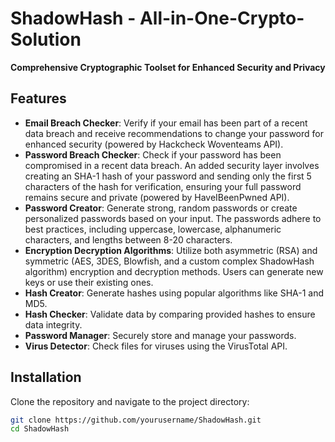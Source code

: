 # ShadowHash - All-in-One-Crypto-Solution

**Comprehensive Cryptographic Toolset for Enhanced Security and Privacy**

## Features

- **Email Breach Checker**: Verify if your email has been part of a recent data breach and receive recommendations to change your password for enhanced security (powered by Hackcheck Woventeams API).
- **Password Breach Checker**: Check if your password has been compromised in a recent data breach. An added security layer involves creating an SHA-1 hash of your password and sending only the first 5 characters of the hash for verification, ensuring your full password remains secure and private (powered by HaveIBeenPwned API).
- **Password Creator**: Generate strong, random passwords or create personalized passwords based on your input. The passwords adhere to best practices, including uppercase, lowercase, alphanumeric characters, and lengths between 8-20 characters.
- **Encryption Decryption Algorithms**: Utilize both asymmetric (RSA) and symmetric (AES, 3DES, Blowfish, and a custom complex ShadowHash algorithm) encryption and decryption methods. Users can generate new keys or use their existing ones.
- **Hash Creator**: Generate hashes using popular algorithms like SHA-1 and MD5.
- **Hash Checker**: Validate data by comparing provided hashes to ensure data integrity.
- **Password Manager**: Securely store and manage your passwords.
- **Virus Detector**: Check files for viruses using the VirusTotal API.

## Installation

Clone the repository and navigate to the project directory:

```bash
git clone https://github.com/yourusername/ShadowHash.git
cd ShadowHash